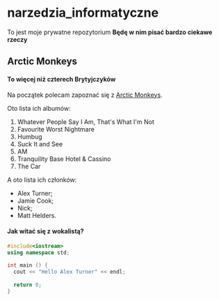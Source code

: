# narzedzia_informatyczne
To jest moje prywatne repozytorium
**Będę w nim pisać bardzo ciekawe rzeczy**

## Arctic Monkeys
#### To więcej niż czterech Brytyjczyków

Na początek polecam zapoznać się z [Arctic Monkeys](https://arcticmonkeys.com/).

Oto lista ich albumów:
1. Whatever People Say I Am, That's What I'm Not
2. Favourite Worst Nightmare
3. Humbug
4. Suck It and See
5. AM
6. Tranquility Base Hotel & Cassino
7. The Car

A oto lista ich członków:
- Alex Turner;
- Jamie Cook;
- Nick;
- Matt Helders.


#### Jak witać się z wokalistą?

```C++
#include<iostream>
using namespace std;
  
int main () {
  cout << "Hello Alex Turner" << endl;
  
  return 0;
}
```


